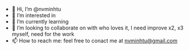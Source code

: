 - 👋 Hi, I’m @nvminhtu 
- 👀 I’m interested in <JS> <Angular> <Ionic> 
- 🌱 I’m currently learning <Angular>
- 💞️ I’m looking to collaborate on <Angular> with who loves it, I need improve x2, x3 myself, need for the work
- 📫 How to reach me: feel free to conact me at nvminhtu@gmail.com

<!---
nvminhtu/nvminhtu is a ✨ special ✨ repository because its `README.md` (this file) appears on your GitHub profile.
You can click the Preview link to take a look at your changes.
--->
